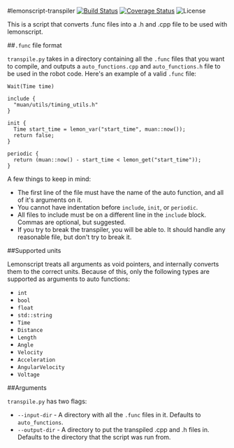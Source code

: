 #lemonscript-transpiler [![Build Status](https://travis-ci.org/WesleyAC/lemonscript-transpiler.svg)](https://travis-ci.org/WesleyAC/lemonscript-transpiler) [![Coverage Status](https://coveralls.io/repos/github/WesleyAC/lemonscript-transpiler/badge.svg?branch=master)](https://coveralls.io/github/WesleyAC/lemonscript-transpiler?branch=master) ![License](https://img.shields.io/badge/license-MIT-blue.svg)

This is a script that converts .func files into a .h and .cpp file to be used with lemonscript.

##`.func` file format

`transpile.py` takes in a directory containing all the `.func` files that you want to compile, and outputs a `auto_functions.cpp` and `auto_functions.h` file to be used in the robot code. Here's an example of a valid `.func` file:

```
Wait(Time time)

include {
  "muan/utils/timing_utils.h"
}

init {
  Time start_time = lemon_var("start_time", muan::now());
  return false;
}

periodic {
  return (muan::now() - start_time < lemon_get("start_time"));
}
```

A few things to keep in mind:

* The first line of the file must have the name of the auto function, and all of it's arguments on it.
* You cannot have indentation before `include`, `init`, or `periodic`.
* All files to include must be on a different line in the `include` block. Commas are optional, but suggested.
* If you try to break the transpiler, you will be able to. It should handle any reasonable file, but don't try to break it.

##Supported units

Lemonscript treats all arguments as void pointers, and internally converts them to the correct units. Because of this, only the following types are supported as arguments to auto functions:

* `int`
* `bool`
* `float`
* `std::string`
* `Time`
* `Distance`
* `Length`
* `Angle`
* `Velocity`
* `Acceleration`
* `AngularVelocity`
* `Voltage`

##Arguments

`transpile.py` has two flags:

* `--input-dir` - A directory with all the `.func` files in it. Defaults to `auto_functions`.
* `--output-dir` - A directory to put the transpiled .cpp and .h files in. Defaults to the directory that the script was run from.
